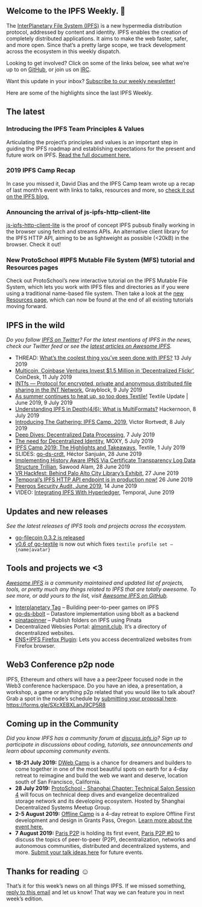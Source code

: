 ## Welcome to the IPFS Weekly. 👋

The [InterPlanetary File System (IPFS)](https://ipfs.io/) is a new hypermedia distribution protocol, addressed by content and identity. IPFS enables the creation of completely distributed applications. It aims to make the web faster, safer, and more open. Since that’s a pretty large scope, we track development across the ecosystem in this weekly dispatch.

Looking to get involved? Click on some of the links below, see what we’re up to on [GitHub](https://github.com/ipfs), or join us on [IRC](https://riot.im/app/#/room/#ipfs:matrix.org).

Want this update in your inbox? [Subscribe to our weekly newsletter!](https://tinyletter.com/ipfsnewsletter)

Here are some of the highlights since the last IPFS Weekly.

## The latest

### Introducing the IPFS Team Principles & Values
Articulating the project’s principles and values is an important step in guiding the IPFS roadmap and establishing expectations for the present and future work on IPFS. [Read the full document here.](https://github.com/protocol/pl-ipfs-team/blob/master/TEAM_PRINCIPLES_VALUES.md)

### 2019 IPFS Camp Recap
In case you missed it, David Dias and the IPFS Camp team wrote up a recap of last month’s event with links to talks, resources and more, so [check it out on the IPFS blog.](https://blog.ipfs.io/2019-07-08-ipfs-camp-recap/)

### Announcing the arrival of js-ipfs-http-client-lite
[js-ipfs-http-client-lite](https://github.com/ipfs-shipyard/js-ipfs-http-client-lite) is the proof of concept IPFS pubsub finally working in the browser using fetch and streams APIs. An alternative client library for the IPFS HTTP API, aiming to be as lightweight as possible (<20kB) in the browser. Check it out!

### New ProtoSchool #IPFS Mutable File System (MFS) tutorial and Resources pages 
Check out ProtoSchool’s new interactive tutorial on the IPFS Mutable File System, which lets you work with IPFS files and directories as if you were using a traditional name-based file system. Then take a look at the [new Resources page](https://proto.school/#/tutorials), which can now be found at the end of all existing tutorials moving forward. 


## IPFS in the wild
*Do you follow [IPFS on Twitter](https://twitter.com/IPFSbot)? For the latest mentions of IPFS in the news, check our Twitter feed or see the [latest articles on Awesome IPFS](https://awesome.ipfs.io/articles/).* 

+ THREAD: [What’s the coolest thing you’ve seen done with IPFS?](https://www.reddit.com/r/ipfs/comments/cchr8b/whats_the_coolest_thing_youve_seen_done_with_ipfs/) 13 July 2019
+ [Multicoin, Coinbase Ventures Invest $1.5 Million in ‘Decentralized Flickr’](https://www.coindesk.com/multicoin-coinbase-ventures-invest-1-5-million-in-decentralized-flickr), CoinDesk, 11 July 2019
+ [INTfs — Protocol for encrypted, private and anonymous distributed file sharing in the INT Network](https://medium.com/@grayblock/intfs-protocol-for-encrypted-private-and-anonymous-distributed-file-sharing-in-the-int-network-7dc8e34ac287), Grayblock, 9 July 2019
+ [As summer continues to heat up, so too does Textile!](https://medium.com/textileio/textile-update-june-2019-d596343ad67e) Textile Update | June 2019, 9 July 2019
+ [Understanding IPFS in Depth(4/6): What is MultiFormats?](https://hackernoon.com/understanding-ipfs-in-depth-4-6-what-is-multiformats-cf25eef83966) Hackernoon, 8 July 2019
+ [Introducing The Gathering: IPFS Camp, 2019](https://medium.com/@victorrortvedt/introducing-the-gathering-ipfs-camp-2019-b33fe8493f1b), Victor Rortvedt, 8 July 2019
+ [Deep Dives: Decentralized Data Processing](https://github.com/ipfs/camp/blob/master/DEEP_DIVES/44-decentralized-data-processing.md), 7 July 2019
+ [The need for Decentralized Identity](https://medium.com/moxystudio/the-need-for-decentralized-identity-4d369408e10e), MOXY, 5 July 2019
+ [IPFS Camp 2019: The Highlights and Takeaways](https://medium.com/textileio/ipfs-camp-2019-the-highlights-and-takeaways-2b3cb4f42513), Textile, 1 July 2019
+ SLIDES: [go-ds-crdt](https://hector.link/presentations/go-ds-crdt-ligthning/), Héctor Sanjuán, 28 June 2019
+ [Implementing History Aware IPNS Via Certificate Transparency Log Data Structure Trillian](https://discuss.ipfs.io/t/implementing-history-aware-ipns-via-certificate-transparency-log-data-structure-trillian/5756), Sawood Alam, 28 June 2019
+ [VR Hackfest: Behind Palo Alto City Library’s Exhibit](https://library.cityofpaloalto.org/news/vr-hackfest/), 27 June 2019
+ [Temporal’s IPFS HTTP API endpoint is in production now!](https://gateway.temporal.cloud/ipns/docs.api.temporal.cloud/ipfs.html#ipfs-http-api-proxy) 26 June 2019
+ [Peergos Security Audit, June 2019](https://peergos.org/blog#security_audit_june_2019_), 14 June 2019
+ VIDEO: [Integrating IPFS With Hyperledger](https://www.reddit.com/r/ipfs/comments/bnt2w0/integrating_ipfs_with_hyperledger/), Temporal, June 2019

## Updates and new releases
*See the latest releases of IPFS tools and projects across the ecosystem.*

+ [go-filecoin 0.3.2 is released](https://filecoin.io/blog/go-filecoin-0.3.2-release/)
+ [v0.6 of go-textile](https://github.com/textileio/go-textile/releases/tag/v0.6.0) is now out which fixes `textile profile set —{name|avatar}`


## Tools and projects we <3
*[Awesome IPFS](https://awesome.ipfs.io/) is a community maintained and updated list of projects, tools, or pretty much any things related to IPFS that are totally awesome. To see more, or add yours to the list, visit [Awesome IPFS on GitHub](https://github.com/ipfs/awesome-ipfs).* 

+ [Interplanetary Tag](https://medium.com/textileio/building-peer-to-peer-games-on-ipfs-a-look-at-interplanetary-tag-52d081ee1d32) – Building peer-to-peer games on IPFS 
+ [go-ds-bbolt](https://github.com/RTradeLtd/go-ds-bbolt) – Datastore implementation using bbolt as a backend
+ [pinatapinner](https://github.com/ItalyPaleAle/pinatapinner) – Publish folders on IPFS using Pinata
+ Decentralized Websies Portal: [almonit.club](http://almonit.club/). It’s a directory of decentralized websites.
+ [ENS+IPFS Firefox Plugin](https://addons.mozilla.org/en-US/firefox/addon/almonit/): Lets you access decentralized websites from Firefox browser.


## Web3 Conference p2p node

IPFS, Ethereum and others will have a a peer2peer focused node in the Web3 conference hackerspace. Do you have an idea, a presentation, a workshop, a game or anything p2p related that you would like to talk about? Grab a spot in the node’s schedule by [submitting your proposal here](https://forms.gle/SXcXEBXLanJ9CP5R8). https://forms.gle/SXcXEBXLanJ9CP5R8
 
## Coming up in the Community
*Did you know IPFS has a community forum at [discuss.ipfs.io](https://discuss.ipfs.io/)? Sign up to participate in discussions about coding, tutorials, see announcements and learn about upcoming community events.*


+ **18-21 July 2019:** [DWeb Camp](https://dwebcamp.org/) is a chance for dreamers and builders to come together in one of the most beautiful spots on earth for a 4-day retreat to reimagine and build the web we want and deserve, location south of San Francisco, California.
+ **28 July 2019:** [ProtoSchool - Shanghai Chapter: Technical Salon Session 4](https://www.meetup.com/Shanghai-Decentralized-Systems-Meetup-Group/events/262866233/) will focus on technical deep dives and evangelize decentralized storage network and its developing ecosystem. Hosted by Shanghai Decentralized Systems Meetup Group.
+ **2-5 August 2019:** [Offline Camp](http://offlinefirst.org/camp/) is a 4-day retreat to explore Offline First development and design in Grants Pass, Oregon. [Learn more about the event here.](https://medium.com/offline-camp/announcing-offline-camp-v5-eb9111fdcc94)
+ **7 August 2019:** [Paris P2P](https://p2p.paris/en/) is holding its first event, [Paris P2P #0](https://www.meetup.com/Paris-P2P/events/263089573/) to discuss the topics of peer-to-peer (P2P), decentralization, networks and autonomous communities, distributed and decentralized systems, and more. [Submit your talk ideas here](https://p2p.paris/en/) for future events. 


## Thanks for reading ☺️

That’s it for this week’s news on all things IPFS. If we missed something, [reply to this email](mailto:newsletter@ipfs.io) and let us know! That way we can feature you in next week’s edition. 
